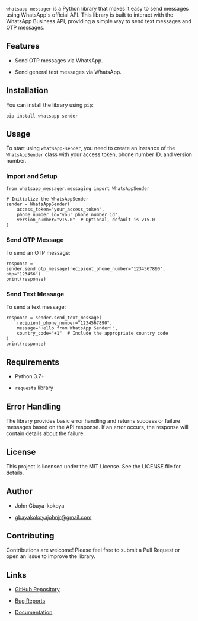 `whatsapp-messager` is a Python library that makes it easy to send messages using WhatsApp's official API. This library is built to interact with the WhatsApp Business API, providing a simple way to send text messages and OTP messages.

## Features

- Send OTP messages via WhatsApp.
    
- Send general text messages via WhatsApp.

## Installation

You can install the library using `pip`:

`pip install whatsapp-sender`

## Usage
To start using `whatsapp-sender`, you need to create an instance of the `WhatsAppSender` class with your access token, phone number ID, and version number.

### Import and Setup
```
from whatsapp_messager.messaging import WhatsAppSender

# Initialize the WhatsAppSender
sender = WhatsAppSender(
    access_token="your_access_token",
    phone_number_id="your_phone_number_id",
    version_number="v15.0"  # Optional, default is v15.0
)
```

### Send OTP Message

To send an OTP message:
```
response = sender.send_otp_message(recipient_phone_number="1234567890", otp="123456")
print(response)
```
### Send Text Message

To send a text message:
```
response = sender.send_text_message(
    recipient_phone_number="1234567890",
    message="Hello from WhatsApp Sender!",
    country_code="+1"  # Include the appropriate country code
)
print(response)
```
## Requirements

- Python 3.7+
    
- `requests` library

## Error Handling

The library provides basic error handling and returns success or failure messages based on the API response. If an error occurs, the response will contain details about the failure.

## License

This project is licensed under the MIT License. See the LICENSE file for details.

## Author

- John Gbaya-kokoya
    
- gbayakokoyajohnjr@gmail.com
    

## Contributing

Contributions are welcome! Please feel free to submit a Pull Request or open an Issue to improve the library.

## Links

- [GitHub Repository](https://github.com/John-sys/whatsapp-sender_library)
    
- [Bug Reports](https://github.com/John-sys/whatsapp-sender_library/issues)
    
- [Documentation](https://github.com/John-sys/whatsapp-sender_library)